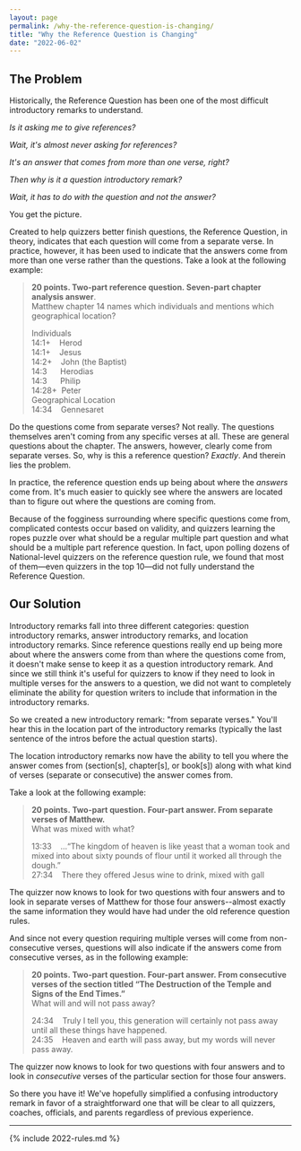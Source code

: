 ```yaml
---
layout: page
permalink: /why-the-reference-question-is-changing/
title: "Why the Reference Question is Changing"
date: "2022-06-02"
---
```


## The Problem

Historically, the Reference Question has been one of the most difficult introductory remarks to understand.

_Is it asking me to give references?_

_Wait, it's almost never asking for references?_

_It's an answer that comes from more than one verse, right?_

_Then why is it a question introductory remark?_

_Wait, it has to do with the question and not the answer?_

You get the picture.

Created to help quizzers better finish questions, the Reference Question, in theory, indicates that each question will come from a separate verse. In practice, however, it has been used to indicate that the answers come from more than one verse rather than the questions. Take a look at the following example:

> **20 points. Two-part reference question. Seven-part chapter analysis answer**.  
> Matthew chapter 14 names which individuals and mentions which geographical location?
> 
> Individuals  
> 14:1+    Herod  
> 14:1+    Jesus  
> 14:2+    John (the Baptist)  
> 14:3      Herodias  
> 14:3      Philip  
> 14:28+  Peter  
> Geographical Location  
> 14:34    Gennesaret

Do the questions come from separate verses? Not really. The questions themselves aren't coming from any specific verses at all. These are general questions about the chapter. The answers, however, clearly come from separate verses. So, why is this a reference question? _Exactly_. And therein lies the problem.

In practice, the reference question ends up being about where the _answers_ come from. It's much easier to quickly see where the answers are located than to figure out where the questions are coming from.

Because of the fogginess surrounding where specific questions come from, complicated contests occur based on validity, and quizzers learning the ropes puzzle over what should be a regular multiple part question and what should be a multiple part reference question. In fact, upon polling dozens of National-level quizzers on the reference question rule, we found that most of them—even quizzers in the top 10—did not fully understand the Reference Question.

## Our Solution

Introductory remarks fall into three different categories: question introductory remarks, answer introductory remarks, and location introductory remarks. Since reference questions really end up being more about where the answers come from than where the questions come from, it doesn't make sense to keep it as a question introductory remark. And since we still think it's useful for quizzers to know if they need to look in multiple verses for the answers to a question, we did not want to completely eliminate the ability for question writers to include that information in the introductory remarks.

So we created a new introductory remark: "from separate verses." You'll hear this in the location part of the introductory remarks (typically the last sentence of the intros before the actual question starts).

The location introductory remarks now have the ability to tell you where the answer comes from (section\[s\], chapter\[s\], or book\[s\]) along with what kind of verses (separate or consecutive) the answer comes from.

Take a look at the following example:

> **20 points. Two-part question. Four-part answer. From separate verses of Matthew.**  
> What was mixed with what?
> 
> 13:33    ...“The kingdom of heaven is like yeast that a woman took and mixed into about sixty pounds of flour until it worked all through the dough.”  
> 27:34    There they offered Jesus wine to drink, mixed with gall

The quizzer now knows to look for two questions with four answers and to look in separate verses of Matthew for those four answers--almost exactly the same information they would have had under the old reference question rules.

And since not every question requiring multiple verses will come from non-consecutive verses, questions will also indicate if the answers come from consecutive verses, as in the following example:

> **20 points. Two-part question. Four-part answer. From consecutive verses of the section titled “The Destruction of the Temple and Signs of the End Times.”**  
> What will and will not pass away?
> 
> 24:34    Truly I tell you, this generation will certainly not pass away until all these things have happened.  
> 24:35    Heaven and earth will pass away, but my words will never pass away.

The quizzer now knows to look for two questions with four answers and to look in _consecutive_ verses of the particular section for those four answers.

So there you have it! We've hopefully simplified a confusing introductory remark in favor of a straightforward one that will be clear to all quizzers, coaches, officials, and parents regardless of previous experience.

* * *

{% include 2022-rules.md %}